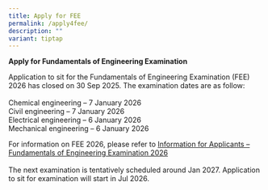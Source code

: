 ```yaml
---
title: Apply for FEE
permalink: /apply4fee/
description: ""
variant: tiptap
---
```

<p><strong>Apply for Fundamentals of Engineering Examination</strong>
</p>
<p>Application to sit for the Fundamentals of Engineering Examination (FEE)
2026 has closed on 30 Sep 2025. The examination dates are as follow:
<br>
<br>Chemical engineering – 7 January 2026
<br>Civil engineering – 7 January 2026
<br>Electrical engineering – 6 January 2026
<br>Mechanical engineering – 6 January 2026</p>
<p>For information on FEE 2026, please refer to <a href="/files/Downloads/Info on Exams/fee_2026.pdf" rel="noopener nofollow" target="_blank">Information for Applicants – Fundamentals of Engineering Examination 2026</a>
<br>
<br>The next examination is tentatively scheduled around Jan 2027. Application
to sit for examination will start in Jul 2026.</p>